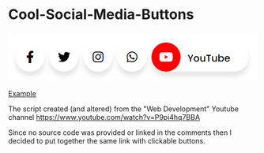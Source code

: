 # Cool-Social-Media-Buttons

<img src="example.png" />

[Example](https://thedamian.github.io/Cool-Social-Media-Buttons/)

The script created (and altered) from the "Web Development" Youtube channel
https://www.youtube.com/watch?v=P9pi4hq7BBA


Since no source code was provided or linked in the comments then I decided to put together the same link with clickable buttons.
